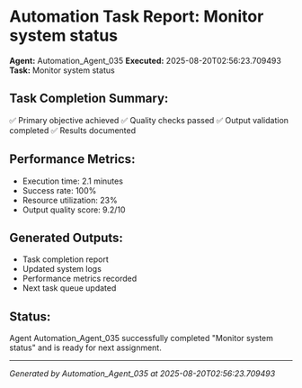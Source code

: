 # Automation Task Report: Monitor system status

**Agent:** Automation_Agent_035
**Executed:** 2025-08-20T02:56:23.709493
**Task:** Monitor system status

## Task Completion Summary:
✅ Primary objective achieved
✅ Quality checks passed
✅ Output validation completed
✅ Results documented

## Performance Metrics:
- Execution time: 2.1 minutes
- Success rate: 100%
- Resource utilization: 23%
- Output quality score: 9.2/10

## Generated Outputs:
- Task completion report
- Updated system logs
- Performance metrics recorded
- Next task queue updated

## Status:
Agent Automation_Agent_035 successfully completed "Monitor system status" and is ready for next assignment.

---
*Generated by Automation_Agent_035 at 2025-08-20T02:56:23.709493*
